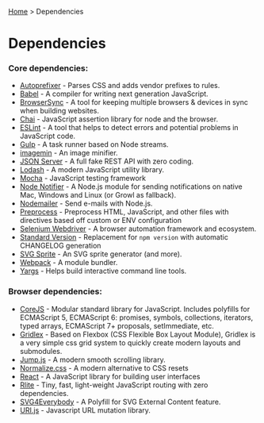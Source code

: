 [Autoprefixer]:         https://github.com/postcss/autoprefixer
[Babel]:                https://babeljs.io
[BrowserSync]:          https://www.browsersync.io
[Chai]:                 http://chaijs.com
[CoreJS]:               https://github.com/zloirock/core-js
[ESLint]:               http://eslint.org
[Gridlex]:              https://github.com/devlint/gridlex
[Gulp]:                 http://gulpjs.com
[Home]:                 index.md
[imagemin]:             https://github.com/imagemin/imagemin
[JSON Server]:          https://github.com/typicode/json-server
[Jump.js]:              https://github.com/callmecavs/jump.js
[Lodash]:               https://lodash.com
[Mocha]:                http://mochajs.org
[Node Notifier]:        https://github.com/mikaelbr/node-notifier
[Nodemailer]:           https://community.nodemailer.com
[Normalize.css]:        https://github.com/necolas/normalize.css
[Preprocess]:           https://github.com/jsoverson/preprocess
[React]:                https://facebook.github.io/react
[Rlite]:                https://github.com/chrisdavies/rlite
[Selenium Webdriver]:   http://www.seleniumhq.org
[Standard Version]:     https://github.com/conventional-changelog/standard-version
[SVG Sprite]:           https://github.com/jkphl/svg-sprite
[SVG4Everybody]:        https://github.com/jonathantneal/svg4everybody
[URI.js]:               https://github.com/medialize/URI.js
[Webpack]:              https://webpack.js.org
[Yargs]:                http://yargs.js.org

[Home] > Dependencies

# Dependencies

### Core dependencies:

* [Autoprefixer] - Parses CSS and adds vendor prefixes to rules.
* [Babel] - A compiler for writing next generation JavaScript.
* [BrowserSync] - A tool for keeping multiple browsers & devices in sync when building websites.
* [Chai] - JavaScript assertion library for node and the browser.
* [ESLint] - A tool that helps to detect errors and potential problems in JavaScript code.
* [Gulp] - A task runner based on Node streams.
* [imagemin] - An image minifier.
* [JSON Server] - A full fake REST API with zero coding.
* [Lodash] - A modern JavaScript utility library.
* [Mocha] - JavaScript testing framework
* [Node Notifier] - A Node.js module for sending notifications on native Mac, Windows and Linux (or Growl as fallback).
* [Nodemailer] - Send e-mails with Node.js.
* [Preprocess] - Preprocess HTML, JavaScript, and other files with directives based off custom or ENV configuration
* [Selenium Webdriver] - A browser automation framework and ecosystem.
* [Standard Version] - Replacement for `npm version` with automatic CHANGELOG generation
* [SVG Sprite] - An SVG sprite generator (and more).
* [Webpack] - A module bundler.
* [Yargs] - Helps build interactive command line tools.

### Browser dependencies:

* [CoreJS] - Modular standard library for JavaScript. Includes polyfills for ECMAScript 5, ECMAScript 6: promises, symbols, collections, iterators, typed arrays, ECMAScript 7+ proposals, setImmediate, etc.
* [Gridlex] - Based on Flexbox (CSS Flexible Box Layout Module), Gridlex is a very simple css grid system to quickly create modern layouts and submodules.
* [Jump.js] - A modern smooth scrolling library.
* [Normalize.css] - A modern alternative to CSS resets
* [React] - A JavaScript library for building user interfaces
* [Rlite] - Tiny, fast, light-weight JavaScript routing with zero dependencies.
* [SVG4Everybody] - A Polyfill for SVG External Content feature.
* [URI.js] - Javascript URL mutation library.
